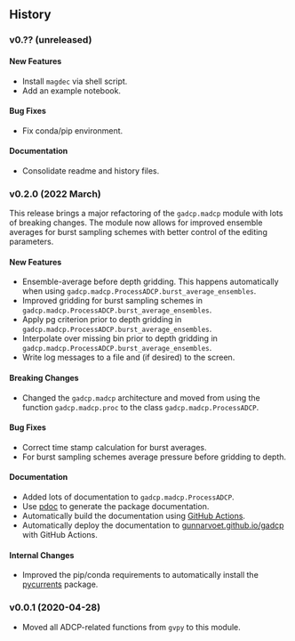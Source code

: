 ## History

### v0.?? (unreleased)

#### New Features
- Install `magdec` via shell script.
- Add an example notebook.

<!-- #### Breaking Changes -->

#### Bug Fixes
- Fix conda/pip environment.

#### Documentation
- Consolidate readme and history files.

<!-- #### Internal Changes -->



### v0.2.0 (2022 March)
This release brings a major refactoring of the `gadcp.madcp` module with lots of breaking changes. The module now allows for improved ensemble averages for burst sampling schemes with better control of the editing parameters.

#### New Features
- Ensemble-average before depth gridding. This happens automatically when using `gadcp.madcp.ProcessADCP.burst_average_ensembles`.
- Improved gridding for burst sampling schemes in `gadcp.madcp.ProcessADCP.burst_average_ensembles`.
- Apply pg criterion prior to depth gridding in `gadcp.madcp.ProcessADCP.burst_average_ensembles`.
- Interpolate over missing bin prior to depth gridding in `gadcp.madcp.ProcessADCP.burst_average_ensembles`.
- Write log messages to a file and (if desired) to the screen.

#### Breaking Changes
- Changed the `gadcp.madcp` architecture and moved from using the function `gadcp.madcp.proc` to the class `gadcp.madcp.ProcessADCP`.

#### Bug Fixes
- Correct time stamp calculation for burst averages.
- For burst sampling schemes average pressure before gridding to depth.

#### Documentation
- Added lots of documentation to `gadcp.madcp.ProcessADCP`.
- Use [pdoc](https://pdoc.dev/docs/pdoc.html) to generate the package documentation.
- Automatically build the documentation using [GitHub Actions](https://github.com/gunnarvoet/gadcp/actions).
- Automatically deploy the documentation to [gunnarvoet.github.io/gadcp](https://gunnarvoet.github.io/gadcp/gadcp.html) with GitHub Actions.

#### Internal Changes
- Improved the pip/conda requirements to automatically install the [pycurrents](https://currents.soest.hawaii.edu/hgstage/pycurrents) package.


### v0.0.1 (2020-04-28)
* Moved all ADCP-related functions from `gvpy` to this module.
